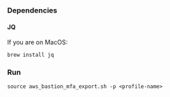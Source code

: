 

### Dependencies

#### JQ

If you are on MacOS:

```
brew install jq
```

### Run

`source aws_bastion_mfa_export.sh -p <profile-name>`

